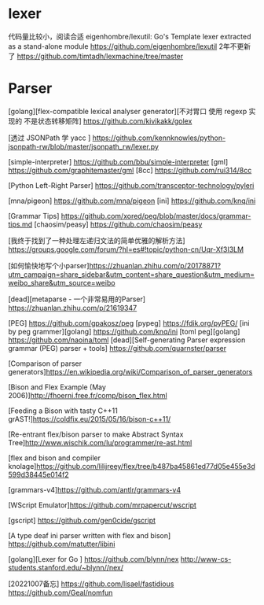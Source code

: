 

# lexer

代码量比较小，阅读合适 eigenhombre/lexutil: Go's Template lexer extracted as a stand-alone module https://github.com/eigenhombre/lexutil
2年不更新了 https://github.com/timtadh/lexmachine/tree/master

# Parser

[golang][flex-compatible lexical analyser generator][不对胃口 使用 regexp 实现的 不是状态转移矩阵] https://github.com/kivikakk/golex

[透过 JSONPath 学 yacc ] https://github.com/kennknowles/python-jsonpath-rw/blob/master/jsonpath_rw/lexer.py

[simple-interpreter] https://github.com/bbu/simple-interpreter
[gml] https://github.com/graphitemaster/gml
[8cc] https://github.com/rui314/8cc

[Python Left-Right Parser] https://github.com/transceptor-technology/pyleri

[mna/pigeon] https://github.com/mna/pigeon
[ini] https://github.com/knq/ini

[Grammar Tips] https://github.com/xored/peg/blob/master/docs/grammar-tips.md
[chaosim/peasy] https://github.com/chaosim/peasy


[我终于找到了一种处理左递归文法的简单优雅的解析方法] https://groups.google.com/forum/?hl=es#!topic/python-cn/Uqr-Xf3I3LM

[如何愉快地写个小parser]https://zhuanlan.zhihu.com/p/20178871?utm_campaign=share_sidebar&utm_content=share_question&utm_medium=weibo_share&utm_source=weibo

[dead][metaparse - 一个非常易用的Parser] https://zhuanlan.zhihu.com/p/21619347

[PEG] https://github.com/gpakosz/peg
[pypeg] https://fdik.org/pyPEG/
[ini by peg grammer][golang] https://github.com/knq/ini
[toml peg][golang] https://github.com/naoina/toml
[dead][Self-generating Parser expression grammar (PEG) parser + tools] https://github.com/quarnster/parser


[Comparison of parser generators]https://en.wikipedia.org/wiki/Comparison_of_parser_generators


[Bison and Flex Example (May 2006)]http://fhoerni.free.fr/comp/bison_flex.html

[Feeding a Bison with tasty C++11 grAST!]https://coldfix.eu/2015/05/16/bison-c++11/


[Re-entrant flex/bison parser to make Abstract Syntax Tree]http://www.wischik.com/lu/programmer/re-ast.html

[flex and bison and compiler knolage]https://github.com/lilijreey/flex/tree/b487ba45861ed77d05e455e3d599d38445e014f2

[grammars-v4]https://github.com/antlr/grammars-v4

[WScript Emulator]https://github.com/mrpapercut/wscript

[gscript] https://github.com/gen0cide/gscript

[A type deaf ini parser written with flex and bison] https://github.com/matutter/libini

[golang][Lexer for Go ] https://github.com/blynn/nex  http://www-cs-students.stanford.edu/~blynn//nex/

[20221007备忘] https://github.com/lisael/fastidious  https://github.com/Geal/nomfun
